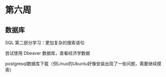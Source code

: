 # 第六周

## 数据库

SQL 第二部分学习：更加复杂的搜索语句

尝试使用 Dbeaver 数据库，查看经济学数据

postgresql数据库下载（但Linux的Ubuntu好像安装出现了一些问题，需要继续摸索）
